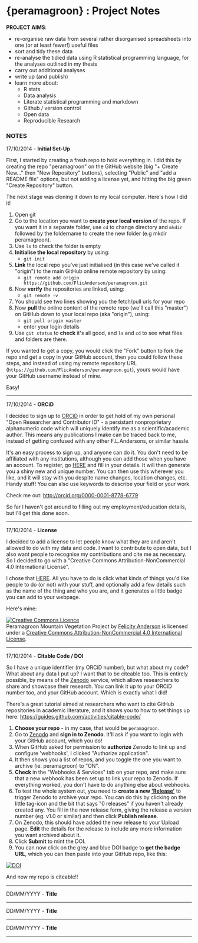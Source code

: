 {peramagroon} : Project Notes
==============================

**PROJECT AIMS**: 

  * re-organise raw data from several rather disorganised spreadsheets into one (or at least fewer!) useful files
  * sort and tidy these data 
  * re-analyse the tidied data using R statistical programming language, for the analyses outlined in my thesis
  * carry out additional analyses
  * write up (and publish)
  * learn more about: 
    * R stats
    * Data analysis
    * Literate statistical programming and markdown
    * Github / version control
    * Open data
    * Reproducible Research   

### NOTES 

17/10/2014  -  **Initial Set-Up** 

First, I started by creating a fresh repo to hold everything in.  I did this by creating the repo "peramagroon" on the GitHub website (big "+ Create New..." then "New Repository" buttons), selecting "Public" and "add a README file" options, but not adding a license yet, and hitting the big green "Create Repository" button.  

The next stage was cloning it down to my local computer.  Here's how I did it!

1. Open git
2. Go to the location you want to **create your local version** of the repo. If you want it in a separate folder, use `cd` to change directory and `mkdir` followed by the foldername to create the new folder (e.g mkdir peramagroon).
3. Use `ls` to check the folder is empty
4. **Initialise the local repository** by using:
    * `git init`
5. **Link** the local repo you've just initialised (in this case we've called it "origin") to the main GitHub online remote repository by using:
    * `git remote add origin https://github.com/FlicAnderson/peramagroon.git`
6. Now **verify** the repositories are linked, using: 
    * `git remote -v`
7. You should see two lines showing you the fetch/pull urls for your repo
8. Now **pull** the online content of the remote repo (we'll call this "master") on GitHub down to your local repo (aka "origin"), using: 
    * `git pull origin master` 
    * enter your login details
9. Use `git status` to **check** it's all good, and `ls` and `cd` to see what files and folders are there.

If you wanted to get a copy, you would click the "Fork" button to fork the repo and get a copy in your GitHub account, then you could follow these steps, and instead of using my remote repository URL (`https://github.com/FlicAnderson/peramagroon.git`), yours would have your GitHub username instead of mine. 

Easy!

--------------------------------------------------------------------------------

17/10/2014  -  **ORCiD** 

I decided to sign up to [ORCiD](http://orcid.org/) in order to get hold of my own personal "Open Researcher and Contributor ID" - a persistant nonproprietary alphanumeric code which will uniquely identify me as a scientific/academic author.  This means any publications I make can be traced back to me, instead of getting confused with any other F.L.Andersons, or similar hassle. 

It's an easy process to sign up, and anyone can do it.  You don't need to be affiliated with any institutions, although you can add those when you have an account.  To register, go [HERE](https://orcid.org/register) and fill in your details.  It will then generate you a shiny new and unique number.  You can then use this wherever you like, and it will stay with you despite name changes, location changes, etc.  Handy stuff!  You can also use keywords to describe your field or your work.

Check me out: http://orcid.org/0000-0001-8778-6779

So far I haven't got around to filling out my employment/education details, but I'll get this done soon.

--------------------------------------------------------------------------------

17/10/2014  -  **License** 

I decided to add a license to let people know what they are and aren't allowed to do with my data and code.  I want to contribute to open data, but I also want people to recognise my contributions and cite me as necessary.  So I decided to go with a "Creative Commons Attribution-NonCommercial 4.0 International License".  

I chose that [HERE](https://creativecommons.org/choose/).  All you have to do is click what kinds of things you'd like people to do (or not) with your stuff, and optionally add a few details such as the name of the thing and who you are, and it generates a little badge you can add to your webpage.  

Here's mine: 

<a rel="license" href="http://creativecommons.org/licenses/by-nc/4.0/"><img alt="Creative Commons Licence" style="border-width:0" src="https://i.creativecommons.org/l/by-nc/4.0/88x31.png" /></a><br /><span xmlns:dct="http://purl.org/dc/terms/" property="dct:title">Peramagroon Mountain Vegetation Project</span> by <a xmlns:cc="http://creativecommons.org/ns#" href="https://github.com/FlicAnderson/peramagroon" property="cc:attributionName" rel="cc:attributionURL">Felicity Anderson</a> is licensed under a <a rel="license" href="http://creativecommons.org/licenses/by-nc/4.0/">Creative Commons Attribution-NonCommercial 4.0 International License</a>.

--------------------------------------------------------------------------------


17/10/2014  -  **Citable Code / DOI** 

So I have a unique identifier (my ORCiD number), but what about my code?  What about any data I put up?  I want that to be citeable too.  This is entirely possible, by means of the [Zenodo](https://zenodo.org/) service, which allows researchers to share and showcase their research.  You can link it up to your ORCiD number too, and your GitHub account.  Which is exactly what I did!

There's a great tutorial aimed at researchers who want to cite GitHub repositories in academic literature, and it shows you to how to set things up here: https://guides.github.com/activities/citable-code/ 

1. **Choose your repo** - in my case, that would be `peramagroon`.  
2. Go to [Zenodo](https://zenodo.org/) and **sign in to Zenodo**.  It'll ask if you want to login with your GitHub account, which you do!    
3. When GitHub asked for permission to **authorize** Zenodo to link up and configure 'webhooks', I clicked "Authorize application".   
4. It then shows you a list of repos, and you toggle the one you want to archive (ie. peramagroon) to "ON".   
5. **Check** in the "Webhooks & Services" tab on your repo, and make sure that a new webhook has been set up to link your repo to Zenodo.  If everything worked, you don't have to do anything else about webhooks.    
6. To test the whole system out, you need to **create a new ['Release'](https://help.github.com/articles/about-releases/)** to trigger Zenodo to archive your repo. You can do this by clicking on the little tag-icon and the bit that says "0 releases" if you haven't already created any.  You fill in the new release form, giving the release a version number (eg. v1.0 or similar) and then click **Publish release**.   
7. On Zenodo, this should have added the new release to your Upload page.  **Edit** the details for the release to include any more information you want archived about it.    
8. Click **Submit** to mint the DOI.  
9. You can now click on the grey and blue DOI badge to **get the badge URL**, which you can then paste into your GitHub repo, like this: 

[![DOI](https://zenodo.org/badge/doi/10.5281/zenodo.12271.png)](http://dx.doi.org/10.5281/zenodo.12271) 

And now my repo is citeable!!

--------------------------------------------------------------------------------

DD/MM/YYYY  -  **Title** 


--------------------------------------------------------------------------------

DD/MM/YYYY  -  **Title** 


--------------------------------------------------------------------------------

DD/MM/YYYY  -  **Title** 


--------------------------------------------------------------------------------
